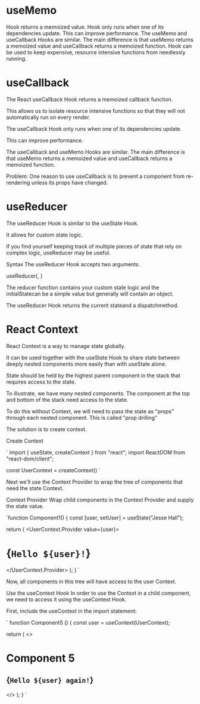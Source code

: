 # useMemo 

Hook returns a memoized value.
Hook only runs when one of its dependencies update.
This can improve performance.
The useMemo and useCallback Hooks are similar. The main difference is that useMemo returns a memoized value and useCallback returns a memoized function.
Hook can be used to keep expensive, resource intensive functions from needlessly running.

# useCallback 

The React useCallback Hook returns a memoized callback function.

This allows us to isolate resource intensive functions so that they will not automatically run on every render.

The useCallback Hook only runs when one of its dependencies update.

This can improve performance.

The useCallback and useMemo Hooks are similar. The main difference is that useMemo returns a memoized value and useCallback returns a memoized function. 

Problem: 
One reason to use useCallback is to prevent a component from re-rendering unless its props have changed.

# useReducer

The useReducer Hook is similar to the useState Hook.

It allows for custom state logic.

If you find yourself keeping track of multiple pieces of state that rely on complex logic, useReducer may be useful.

Syntax
The useReducer Hook accepts two arguments.

useReducer(<reducer>, <initialState>)

The reducer function contains your custom state logic and the initialStatecan be a simple value but generally will contain an object.

The useReducer Hook returns the current stateand a dispatchmethod.



# React Context 

React Context is a way to manage state globally.

It can be used together with the useState Hook to share state between deeply nested components more easily than with useState alone.

State should be held by the highest parent component in the stack that requires access to the state.

To illustrate, we have many nested components. The component at the top and bottom of the stack need access to the state.

To do this without Context, we will need to pass the state as "props" through each nested component. This is called "prop drilling"

The solution is to create context.

Create Context 

`
import { useState, createContext } from "react";
import ReactDOM from "react-dom/client";

const UserContext = createContext()
`

Next we'll use the Context Provider to wrap the tree of components that need the state Context.

Context Provider
Wrap child components in the Context Provider and supply the state value.

`function Component1() {
  const [user, setUser] = useState("Jesse Hall");

  return (
    <UserContext.Provider value={user}>
      <h1>{`Hello ${user}!`}</h1>
      <Component2 user={user} />
    </UserContext.Provider>
  );
}
`

Now, all components in this tree will have access to the user Context.

Use the useContext Hook
In order to use the Context in a child component, we need to access it using the useContext Hook.

First, include the useContext in the import statement:

`
function Component5 () 
{
  const user = useContext(UserContext);

  return (
    <>
      <h1>Component 5</h1>
      <h2>{`Hello ${user} again!`}</h2>
    </>
  );
}
`